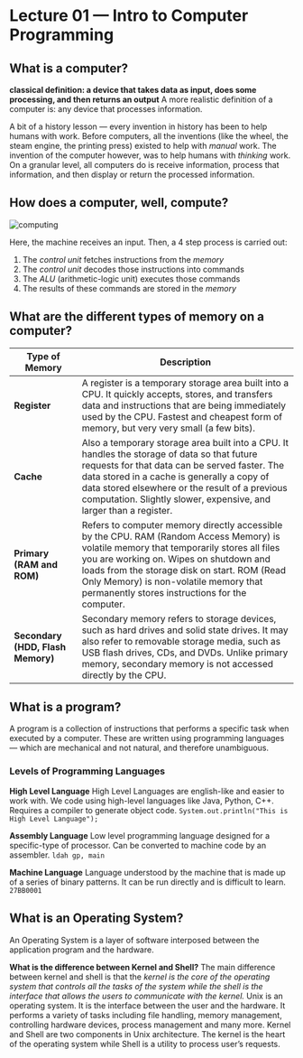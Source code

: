 # Lecture 01 — Intro to Computer Programming


## What is a computer?
**classical definition: a device that takes data as input, does some processing, and then returns an output**
A more realistic definition of a computer is: any device that processes information. 

A bit of a history lesson — every invention in history has been to help humans with work. Before computers, all the inventions (like the wheel, the steam engine, the printing press) existed to help with *manual* work. The invention of the computer however, was to help humans with *thinking* work. On a granular level, all computers do is receive information, process that information, and then display or return the processed information.



## How does a computer, well, compute?

![computing](https://github.com/psrth/intro-to-programming-csF111/blob/main/rsc/lec1-cpu.png)

Here, the machine receives an input. Then, a 4 step process is carried out:
1. The *control unit* fetches instructions from the *memory*
2. The *control unit* decodes those instructions into commands
3. The *ALU* (arithmetic-logic unit) executes those commands
4. The results of these commands are stored in the *memory*



## What are the different types of memory on a computer?
| **Type of Memory** | **Description** |
| ----------------------------- | ------------------ |
| **Register**| A register is a temporary storage area built into a CPU. It quickly accepts, stores, and transfers data and instructions that are being immediately used by the CPU. Fastest and cheapest form of memory, but very very small (a few bits). |
| **Cache** | Also a temporary storage area built into a CPU. It handles the storage of data so that future requests for that data can be served faster. The data stored in a cache is generally a copy of data stored elsewhere or the result of a previous computation. Slightly slower, expensive, and larger than a register. |
| **Primary (RAM and ROM)** | Refers to computer memory directly accessible by the CPU. RAM (Random Access Memory) is volatile memory that temporarily stores all files you are working on. Wipes on shutdown and loads from the storage disk on start. ROM (Read Only Memory) is non-volatile memory that permanently stores instructions for the computer. |
| **Secondary (HDD, Flash Memory)** | Secondary memory refers to storage devices, such as hard drives and solid state drives. It may also refer to removable storage media, such as USB flash drives, CDs, and DVDs. Unlike primary memory, secondary memory is not accessed directly by the CPU. |


## What is a program?
A program is a collection of instructions that performs a specific task when executed by a computer. These are written using programming languages — which are mechanical and not natural, and therefore unambiguous.

### Levels of Programming Languages
**High Level Language**
High Level Languages are english-like and easier to work with. We code using high-level languages like Java, Python, C++. Requires a compiler to generate object code.
``` System.out.println("This is High Level Language"); ```

**Assembly Language**
Low level programming language designed for a specific-type of processor. Can be converted to machine code by an assembler.
``` ldah gp, main ```

**Machine Language**
Language understood by the machine that is made up of a series of binary patterns. It can be run directly and is difficult to learn.
``` 27BB0001 ```

## What is an Operating System?
An Operating System is a layer of software interposed between the application program and the hardware.

**What is the difference between Kernel and Shell?**
The main difference between kernel and shell is that the *kernel is the core of the operating system that controls all the tasks of the system while the shell is the interface that allows the users to communicate with the kernel.*
Unix is an operating system. It is the interface between the user and the hardware. It performs a variety of tasks including file handling, memory management, controlling hardware devices, process management and many more. Kernel and Shell are two components in Unix architecture. The kernel is the heart of the operating system while Shell is a utility to process user’s requests.